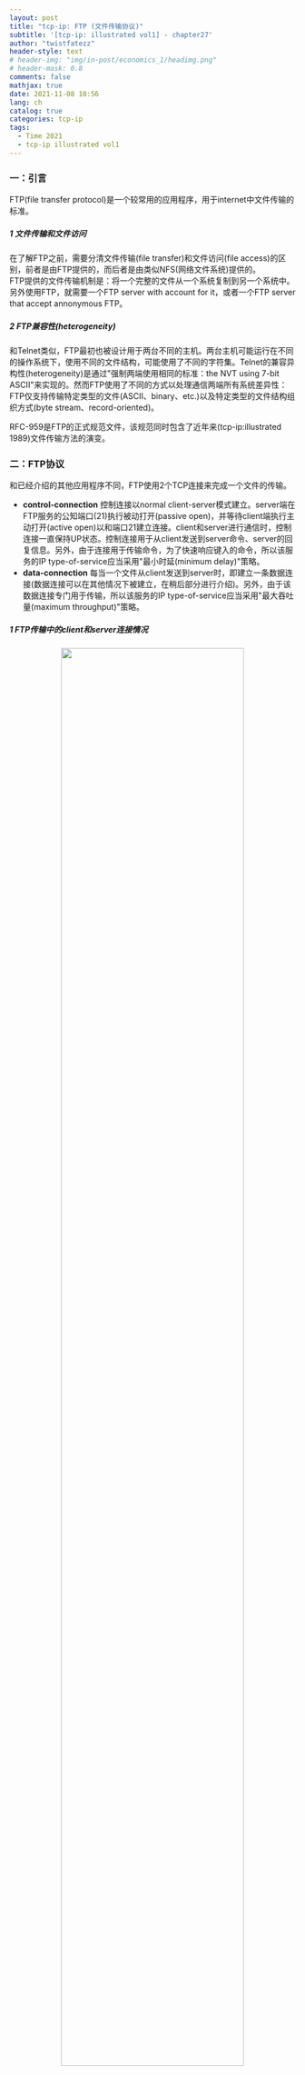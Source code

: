 ```yaml
---
layout: post
title: "tcp-ip: FTP (文件传输协议)"
subtitle: '[tcp-ip: illustrated vol1] - chapter27' 
author: "twistfatezz"
header-style: text
# header-img: "img/in-post/economics_1/headimg.png"
# header-mask: 0.8
comments: false 
mathjax: true 
date: 2021-11-08 10:56
lang: ch 
catalog: true 
categories: tcp-ip 
tags:
  - Time 2021
  - tcp-ip illustrated vol1 
---
```

### 一：引言
FTP(file transfer protocol)是一个较常用的应用程序，用于internet中文件传输的标准。

##### 1 文件传输和文件访问
在了解FTP之前，需要分清文件传输(file transfer)和文件访问(file access)的区别，前者是由FTP提供的，而后者是由类似NFS(网络文件系统)提供的。<br>
FTP提供的文件传输机制是：将一个完整的文件从一个系统复制到另一个系统中。另外使用FTP，就需要一个FTP server with account for it，或者一个FTP server that accept annonymous FTP。

##### 2 FTP兼容性(heterogeneity)
和Telnet类似，FTP最初也被设计用于两台不同的主机。两台主机可能运行在不同的操作系统下，使用不同的文件结构，可能使用了不同的字符集。Telnet的兼容异构性(heterogeneity)是通过"强制两端使用相同的标准：the NVT using 7-bit ASCII"来实现的。然而FTP使用了不同的方式以处理通信两端所有系统差异性：FTP仅支持传输特定类型的文件(ASCII、binary、etc.)以及特定类型的文件结构组织方式(byte stream、record-oriented)。

RFC-959是FTP的正式规范文件，该规范同时包含了近年来(tcp-ip:illustrated 1989)文件传输方法的演变。

### 二：FTP协议
和已经介绍的其他应用程序不同，FTP使用2个TCP连接来完成一个文件的传输。
- **control-connection** 控制连接以normal client-server模式建立。server端在FTP服务的公知端口(21)执行被动打开(passive open)，并等待client端执行主动打开(active open)以和端口21建立连接。client和server进行通信时，控制连接一直保持UP状态。控制连接用于从client发送到server命令、server的回复信息。另外，由于连接用于传输命令，为了快速响应键入的命令，所以该服务的IP type-of-service应当采用"最小时延(minimum delay)"策略。
- **data-connection** 每当一个文件从client发送到server时，即建立一条数据连接(数据连接可以在其他情况下被建立，在稍后部分进行介绍)。另外，由于该数据连接专门用于传输，所以该服务的IP type-of-service应当采用"最大吞吐量(maximum throughput)"策略。

##### 1 FTP传输中的client和server连接情况
<center><img src="/img/in-post/tcp-ip_img/ftp_1.pdf" width="80%"></center>
- **(a)** 控制连接中的命令的解释(interpret)和应答(reply)由位于client和server两端的解释器来完成，FTP交互式程序的用户并不处理这些内容。
- **(b)** 图中"user interface"的功能是：提供用户所需的交互界面(菜单选择、逐行输入命令，etc.)，并将用户的输入转化成控制连接中传输的FTP命令，类似地从服务端返回的FTP命令也被转换成呈现给用户的交互式显示内容。
- **(c)** client端和server端的协议解释器负责根据具体需要启用文件传输功能(连接)。

##### 2 数据表示(data representation)
- **1 文件类型(File type)**
    - **(a) ASCII file type** <center><img src="/img/in-post/tcp-ip_img/ftp_2.pdf" width="100%"></center>
    - **(b) EBCDIC file type** An alternative way of transferring text files when both ends are EBCDIC systems(用于传输文本文件).
    - **(c) Image file type** The data is sent as a contiguous stream of bits(连续的比特流). Normally used to transfer binary files.
    - **(d) Local file type** A way of transferring binary files between hosts with different byte sizes(使用byte传输二进制文件，1byte所包含的bit数量不定). The number of bits per byte is specified by the sender. For systems using 8-bit bytes, a local file type with a byte size of 8 is equivalent to the image file type.

- **2 格式控制(format control) - 只对ASCII和EBCDIC文件类型有效**
    - **(a) Nonprint(非打印格式)(Default)** The file contains no vertical format information(文件中不包含针对打印设备的行与行之间垂直距离信息).
    - **(b) Telnet format control**. The file contains Telnet vertical format controls for a printer to interpret(包含垂直信息).
    - **(c) Fortran carriage control**. The first character of each line is the Fortran format control character.

- **3 结构(structure)**
    - **(a) File structure(文件结构)(Default)** The file is considered as a contiguous stream of bytes. There is no internal file structure.
    - **(b) Record structure(记录结构)** This structure is only used with text files (ASCII or EBCDIC).
    - **(c) Page structure(页面结构)** Each page is transmitted with a page number to let the receiver store the pages in a random order(每个发送的页面自带页码，以允许页面的随机发送). Provided by the TOPS-20 operating system. Host Requirements RFC不推荐实现这种结构。

- **4 传输模式(transmission mode) - 文件通过数据连接进行传输的方式**
    - **(a) Stream mode(流模式)(Default)** The file is transferred as a stream of bytes(文件通过一系列字节流传输). For a file structure, the end-of-file is indicated by the sender closing the data connection(发送端关闭数据连接以指明文件传输结束). For a record structure, a special 2-byte sequence indicates the end-of-record and end-of-file(对于记录结构组织的数据，使用2byte特殊序列指示记录结束).
    - **(b) Block mode(块模式)** The file is transferred as a series of blocks, each preceded by one or more header bytes.
    - **(c) Compressed mode(压缩模式)** A simple run-length encoding(变长度编码,RLE) compresses consecutive appearances of the same byte(将连续出现的相同的byte数据通过RLE的方式进行压缩). In a text file this would commonly compress strings of blanks, and in a binary file this would commonly compress strings of O bytes. (这种压缩方式通常不被使用，针对FTP文件传输有更好的替代压缩方式可用)

- **5 unix系统数据表示(传输&存储)方案** <br> 采用上述1～4进行数据表示，考虑全部可能的情况，则有4×3×3×3=36种不同方式进行传输or存储。实际中可以忽略掉其中多数选项：because they are either antiquated(陈旧过时的,obsolete) or not supported by most implementations. Common Unix implementations of the FTP client and server is as follows: <br>
    - **Type** ASCII or image.
    - **Format control** nonprint only.
    - **Structure** file structure only.
    - **Transmission mode** stream mode only.

- **6 关于上面unix系统的基本FTP实现的评价** <br>
This implementation meets the minimum requirements of the Host Requirements RFC(上述FTP实现满足了Host Requirements RFC的最基本要求). The Host Requirements RFC states "The FTP protocol includes many features, some of which are not commonly implemented. However, for every feature In FTP, there exists at least one implementation(FTP中的每个特性都需要至少实现1个选项)."

##### 3 FTP命令(commands)
The commands and replies sent across the control connection between the client and server are in NVT ASCII. This requires a CR, LF pair at the end of each line (i.e., each command or each reply).

The commands are 3 or 4 bytes of uppercase ASCII characters, some with optional arguments. More than 30 different FTP commands can be sent by the client to the server. 

<center><img src="/img/in-post/tcp-ip_img/ftp_3.pdf" width="80%"></center>

一般情况下，用户通过user interface输入的交互命令和control connection中传输的FTP控制命令通常是一一对应的，但是对于一些特定操作而言，一条用户交互命令对应多个FTP控制命令。

##### 4 FTP应答(replies)
The replies are 3-digit numbers in ASCII, with an optional message following the number. <br>
The intent is that the software needs to look only at the number to determine how to process the reply(软件识别FTP应答包含的数字代码以决定如何处理该应答), and the optional string is for human consumption(选项字符串供人查看，无需记忆所有数字代码的含义).

**[1] 关于FTP应答中的3bit数字代码**
Each of the three digits in the reply code has a different meaning. We'll see in Chapter 28 that the SMTP(Simple Mail Transfer Protocol), uses the same ❮conventions❯ for commands and replies.

**(i) [FTP-Reply-Code] First digit & Second digit convections**
<center><img src="/img/in-post/tcp-ip_img/ftp_4.pdf" width="100%"></center>

**(ii) [FTP-Reply-Code] The third digit** <br>
The third digit gives additional meaning to the error message(3rd digits主要用于赋予错误信息额外的含义). Here are some typical replies, along with a possible message string:
- **125** Data connection already open; transfer starting.
- **200** Command OK.
- **214** Help message (for human user).
- **331** Username OK, password required.
- **425** Can't open data connection.
- **452** Error writing file.
- **500** Syntax error (unrecognized command).
- **501** Syntax error (invalid arguments).
- **502** Unimplemented MODE type.

**[2] [FTP-Reply-Content]** <br>
通常情况下，每个FTP command产生单行FTP reply，例如："QUIT"命令将产生如下应答：
<center><img src="/img/in-post/tcp-ip_img/ftp_5.pdf" width="12%"></center>

当FTP command产生多行FTP reply时，例如："HELP"命令将会产生如下多行应答：
<center><img src="/img/in-post/tcp-ip_img/ftp_6.pdf" width="60%"></center>
- the first line contains a hyphen(连字符) instead of a space after the 3-digit reply code
- the final line contains the same 3-digit reply code, followed by a space. 

##### 5 FTP连接管理(connection management)
**[1] 数据连接(data connection)的3种用途**：
- **(1)** 将一个文件从client发送到server。
- **(2)** 将一个文件从server发送到client。
- **(3)** 将文件列表or目录列表从server发送到client。

文件列表在数据连接上返回而不通过控制连接的多行应答(multi-line replies)返回，this avoids any line limits that restrict the size of a directory listing and makes it easier for the client to save the output of a directory listing into a file, instead of printing the listing to the terminal.

**[2] 数据连接(data connection)的建立方式**(连接端口号的选择、哪一端执行主动打开、哪端执行被动打开)。以unix系统上的FTP实现为例(参考本文中"unix系统数据表示")，数据连接的建立方式如下：
- **(1)** client端发送FTP command请求建立FTP连接，因此FTP连接是由client端的控制下建立的。
- **(2)** client端通常选择一个临时端口号作为其数据连接端口。client端以此临时端口执行被动打开(passive open)。
- **(3)** client端使用"PORT"命令将(2)中的临时端口通过控制连接发送给server端。server端固定使用端口21来建立控制连接。
<center><img src="/img/in-post/tcp-ip_img/ftp_7.pdf" width="100%"></center>
- **(4)** server端通过控制连接接受client端发送的端口号，并执行主动打开(active open)。server端数据连接固定使用端口20。
<center><img src="/img/in-post/tcp-ip_img/ftp_8.pdf" width="100%"></center>

**[3] 关于建立数据连接的补充说明**：<br>
**(1)** server端总是负责执行数据连接的active open，通常server端也负责执行数据连接的active close；然而当client端向server端通过流模式(stream mode)传输文件时，需要client来执行active close：向server端发送一个文件结束(EOF)以中断数据连接。<br>
**(2)** 当需要建立连接时，client可以不通过控制连接发送"PORT"命令，而是直接由server端从公知端口21向已经建立了控制连接的client端临时端口(1173)发送active open(如下图所示)。<br>
虽然client端没有通知用于建立数据连接的临时端口，但这种方式是可行的，因为可以通过server端公知端口使用21还是20来区分数据连接&控制连接。Nevertheless，在本文后续部分将介绍为什么现有的FTP实现不采用这种方式。
<center><img src="/img/in-post/tcp-ip_img/ftp_9.pdf" width="100%"></center>


### 三：FTP的案例分析
这部分内容主要介绍一些FTP案例，主要介绍：FTP对于数据连接的管理方式、NVT ASCII码格式的文本文件如何发送、FTP通过Telnet的"同步信号"来中止正在进行的文件传输、匿名FTP。

##### 1 FTP连接管理：临时数据端口(ephemeral data port)
**(a)** 在svr4主机上和bsdi主机建立ftp连接(client-\>server)，通过建立的数据连接列出一个指定文件相关信息。
<center><img src="/img/in-post/tcp-ip_img/ftp_10.pdf" width="100%"></center>
- "\-\-\-\>"表示client端发送给server端的ftp command。
- 3 digit数字开头的为server端ftp进程返回的ftp replies。 
- 用户交互命令和ftp指令大多数情况都是一一对应的关系，但在少数情况下会出现一对多的关系：dir命令被分成2个ftp命令"PORT+LIST"。

**(b)** svr4和bsdi之间建立的控制连接上的数据分组交换的时序图(移除了控制连接的建立&中断，以及所有窗口大小通知)
<center><img src="/img/in-post/tcp-ip_img/ftp_11.pdf" width="100%"></center>

**(c)** svr4和bsdi之间建立的数据连接上的数据分组交换的时序图(移除了所有窗口大小通知，保留了服务类型字段以说明数据连接采用"最大吞吐量"策略)
<center><img src="/img/in-post/tcp-ip_img/ftp_12.pdf" width="100%"></center>
- 对于FTP数据传输推荐TOS字段为"0x8"，即最大吞吐量策略。
- 关于不同应用程序的推荐的服务类型字段(TOS)的数值表可以参考[chapter3 internet-protocol](http://localhost:4000/tcp-ip/2021/08/05/post-tcp-ip-internet-protocol/#不同应用程序的建议toc数值表)

##### 2 FTP连接管理：默认数据端口(default data port)
如果client端没有向server发送PORT命令指定用于建立数据连接的端口信息，那么server端就使用client端控制连接的临时端口号建立数据连接。这会给使用流模式(stream mode)的client端带来一些问题(unix ftp server & client总是使用的传输模式)。

> The Host Requirements RFC recommends that an FTP client using the stream mode send a PORT command to use a nondefault port number before each use of the data connection.

**❮#A: Question#1❯** <br>
现在如果我们要求在列出第一个文件相关信息后，紧接着再列出另一个文件的相关信息，会出现什么情况？unix在使用流模式传输文件时，1个文件对应1个数据连接，那么显然需要重用服务端的公知数据端口20，但是此端口处于2MSL状态，应该怎么设置使其能够马上建立新的tcp连接以传输新的数据呢？<br>
**❮#A: Recall❯** <br>
回想在chapter18 TCP连接的建立和中止文章中[2MSL等待状态](http://localhost:4000/tcp-ip/2021/09/25/post-tcp-ip-tcp-chapter-18/#3-2msl等待状态)介绍的使用"SOCK -A"设置SO_REUSEADDR选项可以允许使用server端处于2MSL状态的端口建立新的连接，只需新的连接序号\>之前连接的序号即可。<br>
**❮#A: Solution❯** <br>
server端设置SO_REUSEADDR选项，以允许处于2MSL状态的公知数据连接端口20建立新的连接；由于1173临时端口仍然处于TIME_WAIT状态，所以client端通过新的临时端口号(e.g. 1174)和20端口建立新的ftp-data连接。

**❮#B: Question#2❯** <br>
当client端不发送PORT指令，即client端不通知对端用于数据连接的临时端口号(ephemeral port number)，server端执行主动打开时，默认在公知20端口和对端控制连接临时端口之间建立数据连接(如"关于建立数据连接的补充说明"示意图所示)。当ftp采用上述方式建立数据连接时，需要重新分析数据分组传递时序图。<br>
**❮#B: Configuration❯** <br>
unix FTP client通过"sendport"指令来取消每次建立数据连接前发送PORT指令到server端的操作。<br>
**❮#B: Timeline❯** <br>
&emsp;&emsp;(a) client端1176端口到server端21端口建立控制连接。<br>
&emsp;&emsp;(b) client端在为1176端口的数据连接执行passive open时，由于该端口已经在控制连接中使用，所以必须设置SO_REUSEADDR选项。<br>
&emsp;&emsp;(c) server端为从自身20端口到client端1176端口的数据连接执行active open。即使client端1176端口已经被使用，client仍然会接受该连接(segemnt#2)，这是因为控制连接socket\<svr4, 1176, bsdi, 21\>和数据连接socket\<svr4, 1176, bsdi, 20\>属于不同的连接。TCP demultiplexes(多路复用)中4元组只要有一个不同即属于不同的连接。<br>
&emsp;&emsp;(d) server端对数据连接执行active close(segment#5)，将socket\<svr4, 1176, bsdi, 20\>置为2MSL等待状态。<br>
&emsp;&emsp;(e) client端在控制连接上发送LIST命令。此前由于1176在端口为上一个数据连接执行了passive open，因此client端需要为当前新的数据连接设置SO_REUSEADDR选项，因为1176端口正被使用。<br>
&emsp;&emsp;(f) server端从端口20到client端1176的新的数据连接执行active open。server端必须设置SO_REUSEADDR选项，这是因为此时server端20端口处于2MSL等待状态。当前插口为socket\<svr4, 1176, bsdi, 20\>，很容易发现：当前插口和(d)中的socket是相同的，因此这个数据连接将不会建立成功。BSD server将会每隔5s重试建立数据连接请求(共18次≈90s)。在下面的时序图中，segment#9在初次发送连接请求1min后，成功建立新的数据连接(svr4主机的MSL=30s，2MSL=1min)。在时序图中看不到重试连接请求所发送的SYN报文，因为server端active open不能正常完成，不能发送SYN报文。<br>
**❮#B: Timeline Analysis❯** <br>
<center><img src="/img/in-post/tcp-ip_img/ftp_13.pdf" width="100%"></center>

**❮Conclusion❯** <br>
最后分析Host Requirements RFC建议使用PORT指令确定ip、数据连接端口后再建立数据连接的原因。当需要建立两个相继使用的数据连接时，使用PORT指令能够避免由于利用了相同的socket而需要至少等待2MSL的时间后才能成功建立数据连接传输数据。

##### 3 文本文件传输：使用NVT ASCII方式传输or使用Image方式传输
**[1] ftp在传输文本文件时，默认采用NVT ASCII方式进行传输** <br>
为了验证这一点，在sun主机上使用ftp进程连接到bsdi主机。本案例没有使用\<-d\>选项，因此client端ftp进程不打印client端发送到server端的command。
<center><img src="/img/in-post/tcp-ip_img/ftp_14.pdf" width="100%"></center>
解释为什么数据连接上传输的数据为42bytes而不是38bytes？<br>
获取的文本文件总共有4行，每一行在传输的过程中都将1byte换行符"\n"替换成NVT ASCII方式的2byte end-of-line序列"\r\n"。当文本文件传输到client端后，在恢复成原本格式进行存储。因此38bytes的文本文件传输时占用的数据流量为42bytes。

**[2] 较新的ftp在传输文本文件时，可采用2进制(image)方式进行传输** <br>
较新的ftp实现在传输文本文件时，会检查两端是否为相同的系统，如果系统相同，则采用2进制(image file type)传输而不是默认NVT ASCII。这种机制主要有两种优势：
- The sender and receiver don't have to look at every byte (a big savings). 
- Fewer bytes are transferred if the host operating system uses fewer bytes for the end-of-line than the 2-byte NVT ASCII sequence (a smaller savings).

可以通过一个BSD/386系统的client和server端进行ftp通信案例进行分析：
<center><img src="/img/in-post/tcp-ip_img/ftp_15.pdf" width="100%"></center>

Host Requirements RFC指出FTP server必须支持"SYST"指令。tcp-ip: illustrated vol1中，只有BSD/386和AIX 3.2.2支持这个指令，SunOS 4.1.3以及Solaris 2.x对于"SYST"指令将会返回"500 command not understood"作为应答，SVR4将会返回"500 command not understood"并关闭控制连接。

##### 4 中止一个文件的传输：使用Telnet Synch Signal
这一部分主要分析client端怎样中止一个发送自server的文件的传输。<br>
想要中止从client端向server端发送的文件传输很容易：client中止在数据连接上发送数据，并在控制连接上发送"ABOR"指令到server端即可。但是在client端中止接收文件要复杂很多，需要向server端通知立即停止发送数据，需要使用Telnet synch signal来完成。

**[1]** 在bsdi主机上使用ftp进程连接bsdi，并获取指定文件，并在传输中键入中断。打印交互程序输出如下：
<center><img src="/img/in-post/tcp-ip_img/ftp_16.pdf" width="100%"></center>
- 在键入中断按键"^?"后，client端立即执行异常中断，并进入等待对端响应的状态。
- 在收到"urgent data with ABOR"命令后，server端将返回两个应答426、226，分别表示server端数据传输[预]中断，数据连接[预]关闭、[正式]完成中断文件传输(reset)。

**[2]** 上述案例从建立数据连接，到完成第一个数据分组传输部分流程的时序图：
<center><img src="/img/in-post/tcp-ip_img/ftp_17.pdf" width="100%"></center>

**[3]** 上述案例从client端键入中断，到关闭数据连接，再到继续传输执行中断前网络设备驱动中排队的数据的过程时序图：
<center><img src="/img/in-post/tcp-ip_img/ftp_18.pdf" width="100%"></center>
上述时序图中，非常值得关注的问题是：尽管server已经返回[永久]确认数据传输中断成功信息，但是后续仍然有部分数据(segment#25、segment#27)仍然通过数据连接在传输。
> **Explanation** These segments were probably queued in the ❮network device driver❯ on the server when the abort was received, but the client prints "1536 bytes received" meaning it(the client) ignores all the segments of data that it receives (segments 17 and later) after sending the abort (segments 14 and 15).

**[4]** Telnet不会将中断进程指令作为紧急数据urg发送，ftp则将其作为紧急数据发送。为什么两种应用采用了不同的方式呢？首先需要明确，紧急指针、紧急数据的机制需要在ftp控制连接上进行传输，而普通数据将在ftp数据连接中传输。
> **Explanation** The answer is that FTP uses two connections, whereas Telnet uses one, and on some operating systems it may be hard for a process to monitor two connections for input at the same time(单一进程可能难以同时监测两个连接(数据连接&控制连接)的输入). <br>
> FTP assumes that these marginal operating systems at least provide notification that urgent data has arrived on the control connection(ftp假定了操作系统在紧急数据通过控制连接到达时给予通知), allowing the server to then switch from handling the data connection to the control connection(从而允许server紧急数据接收端进程能够将监测的"焦点"从数据连接转换到控制连接上).

##### 5 匿名FTP(annonymous ftp)
匿名ftp是一种被普遍应用ftp形式，当匿名ftp进程在server端运行时，将允许任何client使用匿名ftp传输文件。Vast amounts of free information are available using this technique.

**❮Case analysis❯** <br>
使用匿名ftp连接到ftp.uu.net站点(一个常用的提供匿名ftp服务的网站)，并获取tcp-ip:illustrated vol1的勘误表(errata)。
要使用匿名ftp，需要使用"anonymous"作为用户名在server上进行注册，可以自由设置登陆密码(本案例使用"rstevens@noao.edu")。
<center><img src="/img/in-post/tcp-ip_img/ftp_19.pdf" width="100%"></center>

##### 6 来自一个未知地址的匿名FTP(anonymous ftp from an unknown ip)
之前在chapter14 DNS曾经介绍过pointer queries(指针查询机制)：接收ip地址并返回hostname主机名。Unfortunately，并不是所有的系统管理员都能为pointer queries服务正确地设置name servers(名字服务器)：他们经常将新主机相关信息添加到name-to-address mapping文件中，但是忘记将相关信息添加到address-to-name mapping文件中。e.g. 当我们使用traceroute程序时，打印ip地址名而不是hostname时，表明了traceroute server主机存在上述缺省的配置。

一些匿名ftp server要求client端具有有效的域名，以允许匿名ftp server为文件传输对端记录日志。在进行匿名ftp文件传输时，server端唯一能够获取的关于client的信息是其ip地址，server端通过DNS服务执行指针查询以获取client端的domain name。如果负责client端的name server(名字服务器)没有被管理员正确的设置，则server端pointer queries将失败。

下面通过如下步骤来"模拟"出现这种错误的场景：
- **(1)** 将slip主机的ip地址更换成140.252.13.67。这个ip地址是slip主机所在子网的有效的ip地址，但是该ip地址并没有被登记到noao.edu子网的域名服务器上。
- **(2)** 将bsdi主机相连的SLIP连接的目的ip地址修正为140.252.13.67。
- **(3)** 在sun主机上增加一个路由表项，用于将来自140.252.13.67转发给bsdi主机。

经过上述配置后，从internet可以访问到slip主机：连接外网的路由器将数据分组转发给netb，netb作为140.252.13代理路由器将该数据分组转发给sun主机，sun主机将根据(3)中添加的路由表项来转发该数据分组到slip主机。<br>
上述1~3步骤设置的slip主机具有"complete internet connectivity"，但是不具有"valid domain name"，将会导致DNS pointer queries失败。

**❮Validation case❯**
<center><img src="/img/in-post/tcp-ip_img/ftp_20.pdf" width="100%"></center>


## Reference
> \<tcp-ip: illustrated vol1\> chapter27 <br>

> 1 当使用inline数学公式且公式经过GFM排版之后都在同一行 使用`$...$`符号<br>
> 2 当希望数学公式单独成行或者经过GFM排版之后占用多行 应当使用`$$...$$`符号<br>
> 3 对于表示条件概率 需要表示竖线的时候`|` 应当使用`\mid` 而不是直接在键盘上打出`|` => 容易被编辑器认为是一个md制表符<br>
> 4 在md引入图片的时候 不要使用`<center>`和`</center>` 在这篇文档的编辑过程中vscode的preview插件在使用了上述符号之后 导致下一段的数学公式预览显示不正常<br>
> 5 使用md的时候 单独的两段文字上下需要空出一行<br>
> 6 想要强制换行的时候 需要使用`<br>`而不是`<enter>`<br>
> 7 特殊字符如果想要避免和md解析关键字冲突 应当使用\`\`将关键字包含在内 <br>
> 8 `<center><img src="/img/in-post/economics_4/xxx.png" width="60%"></center>` <br>
> 9 使用html设置图片文字环绕方式：<br>
    `<div>` <br>
        `<img src="/img_path" align="left" width="40%" hspace="" vspace=""/>` <br>
        `<p>paragraph1 around the picture</p>` <br>
        `<p>paragraph2 around the picture</p>` <br>
        `<p>paragraph3 around the picture</p>` <br>
    `</div>` <br>
> 10 `<font style="color:red; font-weight:bold">加粗蓝色</font>`用来设置字体颜色 <br>
> 11 使用html设置可折叠部分内容：<br>
  `<details>` <br>
      `<summary><b>[点击展开] xxx</b></summary>` <br>
      `<center><img src="/img/in-post/tcp-ip_img/tcp_20_9.pdf" width="100%"></center>` <br>
  `</details>` <br>
> 12 问题脚注: ???problem😫problem???
